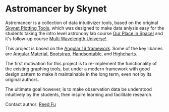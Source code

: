 # Astromancer by Skynet

Astromancer is a collection of data intuitivizer tools,
based on the original [Skynet Plotting Tools](https://github.com/SkynetRTN/skynet-plotting),
which was designed to make data anlysis easy for the students taking the intro level astronony lab course
[Our Place in Space!](https://skynet.unc.edu/astr101l)
and it's follow-up course [Multi Wavelength Universe!](https://openpress.usask.ca/skynet).

This project is based on the [Angular 16 framework](https://angular.io).
Some of the key libaries are
[Angular Material](http://material.angular.io),
[Bootstrap](http://getbootstrap.com),
[Handsontable](http://handsontable.com),
and [Highcharts](http://highcharts.com).

The first motivation for this project is to re-implement the functionality of the existing graphing tools,
but under a modern framework with good design pattern to make it maintainable in the long term, even not by its original
authors.

The ultimate goal however, is to make observation data be understood intuitively by the students,
then inspire learning and facilitate research.

Contact author: [Reed Fu](mailto:rfugithub@outlook.com)

